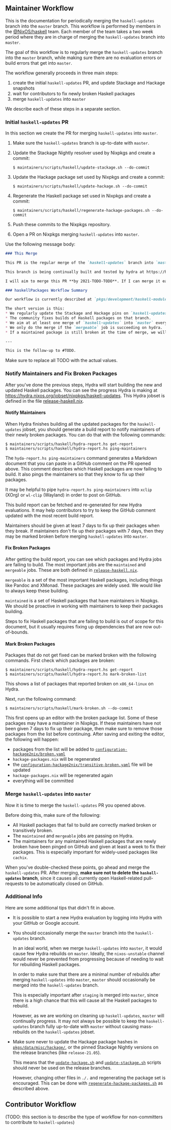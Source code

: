 
## Maintainer Workflow

This is the documentation for periodically merging the `haskell-updates` branch
into the `master` branch.  This workflow is performed by members in the
[@NixOS/haskell](https://github.com/orgs/NixOS/teams/haskell) team.
Each member of the team takes a two week period where they are in charge of
merging the `haskell-updates` branch into `master`.

The goal of this workflow is to regularly merge the `haskell-updates` branch
into the `master` branch, while making sure there are no evaluation errors or
build errors that get into `master`.

The workflow generally proceeds in three main steps:

1. create the initial `haskell-updates` PR, and update Stackage and Hackage snapshots
1. wait for contributors to fix newly broken Haskell packages
1. merge `haskell-updates` into `master`

We describe each of these steps in a separate section.

### Initial `haskell-updates` PR

In this section we create the PR for merging `haskell-updates` into `master`.

1.  Make sure the `haskell-updates` branch is up-to-date with `master`.

1.  Update the Stackage Nightly resolver used by Nixpkgs and create a commit:

    ```console
    $ maintainers/scripts/haskell/update-stackage.sh --do-commit
    ```

1.  Update the Hackage package set used by Nixpkgs and create a commit:

    ```console
    $ maintainers/scripts/haskell/update-hackage.sh --do-commit
    ```

1.  Regenerate the Haskell package set used in Nixpkgs and create a commit:

    ```console
    $ maintainers/scripts/haskell/regenerate-hackage-packages.sh --do-commit
    ```

1.  Push these commits to the Nixpkgs repository.

1.  Open a PR on Nixpkgs merging `haskell-updates` into `master`.

Use the following message body:

```markdown
### This Merge

This PR is the regular merge of the `haskell-updates` branch into `master`.

This branch is being continually built and tested by hydra at https://hydra.nixos.org/jobset/nixpkgs/haskell-updates.

I will aim to merge this PR **by 2021-TODO-TODO**. If I can merge it earlier, there might be successor PRs in that time window. As part of our rotation @TODO will continue these merges from 2021-TODO-TODO to 2021-TODO-TODO.

### haskellPackages Workflow Summary

Our workflow is currently described at `pkgs/development/haskell-modules/HACKING.md`.

The short version is this:
* We regularly update the Stackage and Hackage pins on `haskell-updates` (normally at the beginning of a merge window).
* The community fixes builds of Haskell packages on that branch.
* We aim at at least one merge of `haskell-updates` into `master` every two weeks.
* We only do the merge if the `mergeable` job is succeeding on hydra.
* If a maintained package is still broken at the time of merge, we will only merge if the maintainer has been pinged 7 days in advance. (If you care about a Haskell package, become a maintainer!)

---

This is the follow-up to #TODO.
```

Make sure to replace all TODO with the actual values.

### Notify Maintainers and Fix Broken Packages

After you've done the previous steps, Hydra will start building the new and
updated Haskell packages.  You can see the progress Hydra is making at
https://hydra.nixos.org/jobset/nixpkgs/haskell-updates.  This Hydra jobset is
defined in the file [release-haskell.nix](../../top-level/release-haskell.nix).

#### Notify Maintainers

When Hydra finishes building all the updated packages for the `haskell-updates`
jobset, you should generate a build report to notify maintainers of their
newly broken packages.  You can do that with the following commands:

```console
$ maintainers/scripts/haskell/hydra-report.hs get-report
$ maintainers/scripts/haskell/hydra-report.hs ping-maintainers
```

The `hyda-report.hs ping-maintainers` command generates a Markdown document
that you can paste in a GitHub comment on the PR opened above.  This
comment describes which Haskell packages are now failing to build.  It also
pings the maintainers so that they know to fix up their packages.

It may be helpful to pipe `hydra-report.hs ping-maintainers` into `xclip`
(XOrg) or `wl-clip` (Wayland) in order to post on GitHub.

This build report can be fetched and re-generated for new Hydra evaluations.
It may help contributors to try to keep the GitHub comment updated with the
most recent build report.

Maintainers should be given at least 7 days to fix up their packages when they
break.  If maintainers don't fix up their packages with 7 days, then they
may be marked broken before merging `haskell-updates` into `master`.

#### Fix Broken Packages

After getting the build report, you can see which packages and Hydra jobs are
failing to build.  The most important jobs are the `maintained` and `mergeable`
jobs. These are both defined in
[`release-haskell.nix`](../../top-level/release-haskell.nix).

`mergeable` is a set of the most important Haskell packages, including things
like Pandoc and XMonad.  These packages are widely used.  We would like to
always keep these building.

`maintained` is a set of Haskell packages that have maintainers in Nixpkgs.
We should be proactive in working with maintainers to keep their packages
building.

Steps to fix Haskell packages that are failing to build is out of scope for
this document, but it usually requires fixing up dependencies that are now
out-of-bounds.

#### Mark Broken Packages

Packages that do not get fixed can be marked broken with the following
commands.  First check which packages are broken:

```console
$ maintainers/scripts/haskell/hydra-report.hs get-report
$ maintainers/scripts/haskell/hydra-report.hs mark-broken-list
```

This shows a list of packages that reported broken on `x86_64-linux` on Hydra.

Next, run the following command:

```console
$ maintainers/scripts/haskell/mark-broken.sh --do-commit
```

This first opens up an editor with the broken package list.  Some of these
packages may have a maintainer in Nixpkgs.  If these maintainers have not been
given 7 days to fix up their package, then make sure to remove those packages
from the list before continuing.  After saving and exiting the editor, the
following will happen:

- packages from the list will be added to
  [`configuration-hackage2nix/broken.yaml`](configuration-hackage2nix/broken.yaml)
- `hackage-packages.nix` will be regenerated
- the
  [`configuration-hackage2nix/transitive-broken.yaml`](configuration-hackage2nix/transitive-broken.yaml)
  file will be updated
- `hackage-packages.nix` will be regenerated again
- everything will be committed

### Merge `haskell-updates` into `master`

Now it is time to merge the `haskell-updates` PR you opened above.

Before doing this, make sure of the following:

- All Haskell packages that fail to build are correctly marked broken or
  transitively broken.
- The `maintained` and `mergeable` jobs are passing on Hydra.
- The maintainers for any maintained Haskell packages that are newly broken
  have been pinged on GitHub and given at least a week to fix their packages.
  This is especially important for widely-used packages like `cachix`.

When you've double-checked these points, go ahead and merge the `haskell-updates` PR.
After merging, **make sure not to delete the `haskell-updates` branch**, since it
causes all currently open Haskell-related pull-requests to be automatically closed on GitHub.

### Additional Info

Here are some additional tips that didn't fit in above.

-   It is possible to start a new Hydra evaluation by logging into Hydra with
    your GitHub or Google account.

-   You should occasionally merge the `master` branch into the
    `haskell-updates` branch.

    In an ideal world, when we merge `haskell-updates` into `master`, it would
    cause few Hydra rebuilds on `master`.  Ideally, the `nixos-unstable`
    channel would never be prevented from progressing because of needing to
    wait for rebuilding Haskell packages.

    In order to make sure that there are a minimal number of rebuilds after
    merging `haskell-updates` into `master`, `master` should occasionally be
    merged into the `haskell-updates` branch.

    This is especially important after `staging` is merged into `master`, since
    there is a high chance that this will cause all the Haskell packages to
    rebuild.

    However, as we are working on cleaning up `haskell-updates`, `master` will
    continually progress.  It may not always be possible to keep the
    `haskell-updates` branch fully up-to-date with `master` without causing
    mass-rebuilds on the `haskell-updates` jobset.

-   Make sure never to update the Hackage package hashes in
    [`pkgs/data/misc/hackage/`](../../../pkgs/data/misc/hackage/), or the
    pinned Stackage Nightly versions on the release branches (like
    `release-21.05`).

    This means that the
    [`update-hackage.sh`](../../../maintainers/scripts/haskell/update-hackage.sh)
    and
    [`update-stackage.sh`](../../../maintainers/scripts/haskell/update-stackage.sh)
    scripts should never be used on the release branches.

    However, changing other files in `./.` and regenerating the package set is encouraged.
    This can be done with
    [`regenerate-hackage-packages.sh`](../../../maintainers/scripts/haskell/regenerate-hackage-packages.sh)
    as described above.

## Contributor Workflow

(TODO: this section is to describe the type of workflow for non-committers to
contribute to `haskell-updates`)
